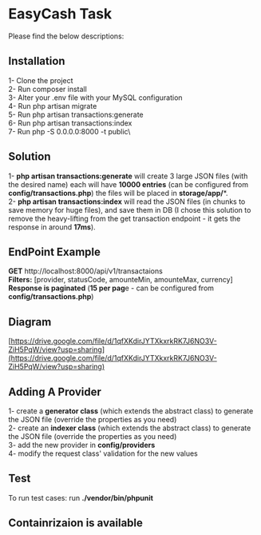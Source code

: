 # EasyCash Task

Please find the below descriptions:

## Installation

1- Clone the project\
2- Run composer install\
3- Alter your .env file with your MySQL configuration\
4- Run php artisan migrate\
5- Run php artisan transactions:generate\
6- Run php artisan transactions:index\
7- Run php -S 0.0.0.0:8000 -t public\

## Solution

1- **php artisan transactions:generate** will create 3 large JSON files (with the desired name) each will have **10000 entries** (can be configured from **config/transactions.php**) the files will be placed in **storage/app/***.\
2- **php artisan transactions:index** will read the JSON files (in chunks to save memory for huge files), and save them in DB (I chose this solution to remove the heavy-lifting from the get transaction endpoint - it gets the response in around **17ms**).

## EndPoint Example

**GET** http://localhost:8000/api/v1/transactaions   \
**Filters:** [provider, statusCode, amounteMin, amounteMax, currency]\
**Response is paginated** (**15 per pag**e - can be configured from **config/transactions.php**)

## Diagram
[https://drive.google.com/file/d/1qfXKdirJYTXkxrkRK7J6NO3V-ZiH5PqW/view?usp=sharing](https://drive.google.com/file/d/1qfXKdirJYTXkxrkRK7J6NO3V-ZiH5PqW/view?usp=sharing)

## Adding A Provider
1- create a **generator class** (which extends the abstract class) to generate the JSON file (override the properties as you need)\
2- create an **indexer class** (which extends the abstract class) to generate the JSON file (override the properties as you need)\
3- add the new provider in **config/providers** \
4- modify the request class' validation for the new values
## Test
To run test cases: run **./vendor/bin/phpunit**

## Containrizaion is available

